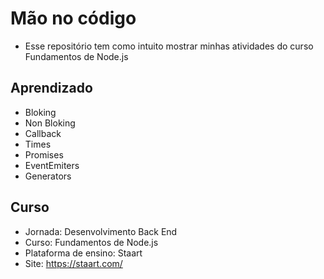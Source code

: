 # Mão no código
- Esse repositório tem como intuito mostrar minhas atividades do curso Fundamentos de Node.js

## Aprendizado
- Bloking
- Non Bloking
- Callback
- Times
- Promises
- EventEmiters
- Generators

## Curso
- Jornada: Desenvolvimento Back End
- Curso: Fundamentos de Node.js
- Plataforma de ensino:  Staart
- Site: https://staart.com/
